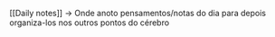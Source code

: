 [[Daily notes]] -> Onde anoto pensamentos/notas do dia para depois organiza-los nos outros pontos do cérebro
